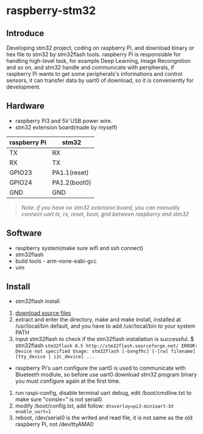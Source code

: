 # raspberry-stm32

## Introduce
Developing stm32 project, coding on raspberry Pi, and download binary or hex file to stm32 by stm32flash tools. raspberry Pi is responsisble for handling high-level task, for example Deep Learning, Image Recongnition and so on, and stm32 handle and communicate with peripherals, if raspberry Pi wants to get some peripherals's informations and control sensors, it can transfer data by uart0 of download, so it is conveniently for development.

## Hardware
* raspberry Pi3 and 5V USB power wire.
* stm32 extension board(made by myself)

raspberry Pi | stm32
------------ | -----
TX  | RX
RX  | TX
GPIO23 | PA1.1(reset)
GPIO24 | PA1.2(boot0)
GND | GND

>*Note: if you have no stm32 extension board, you can manually connect uart tx, rx, reset, boot, gnd between raspberry and stm32*

## Software
* raspberry system(make sure wifi and ssh connect)
* stm32flash
* build tools - arm-none-eabi-gcc
* vim

## Install
* stm32flash install
1. [download source files](https://sourceforge.net/projects/stm32flash/files/?source=navbar)
2. extract and enter the directory, make and make install, installed at /usr/local/bin default, and you have to add /usr/local/bin to your system PATH
3. input stm32flash to check if the stm32flash installation is successful.
    $ stm32flash
    `stm32flash 0.5
http://stm32flash.sourceforge.net/
ERROR: Device not specified
Usage: stm32flash [-bvngfhc] [-[rw] filename] [tty_device | i2c_device]
...`

* raspberry Pi's uart configure
the uart0 is used to communicate with Blueteeth modlule, so before use uart0 download stm32 program binary you must configure again at the first time.
1. run raspi-config, disable terminal uart debug, edit /boot/cmdline.txt to make sure "consle=" is not serial0.
2. modify /boot/config.txt, add follow:
`dtoverlay=pi3-miniuart-bt
enable_uart=1`
3. reboot, /dev/serial0 is the writed and read file, it is not same as the old raspberry Pi, not /dev/ttyAMA0

